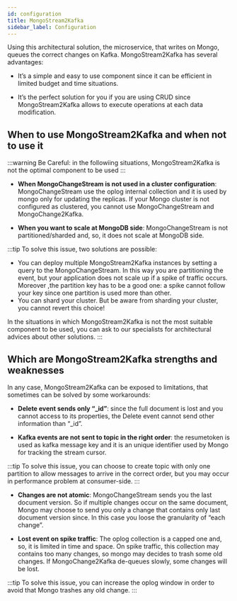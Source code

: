 ```yaml
---
id: configuration
title: MongoStream2Kafka
sidebar_label: Configuration
---
```

Using this architectural solution, the microservice, that writes on Mongo, queues the correct changes on Kafka.
MongoStream2Kafka has several advantages:

* It’s a simple and easy to use component since it can be efficient in limited budget and time situations.

* It’s the perfect solution for you if you are using CRUD since MongoStream2Kafka allows to execute operations at each data modification.

## When to use MongoStream2Kafka and when not to use it

:::warning
Be Careful: in the followiing situations, MongoStream2Kafka is not the optimal component to be used
:::

* **When MongoChangeStream is not used in a cluster configuration**: MongoChangeStream use the oplog internal collection and it is used by mongo only for updating the replicas. If your Mongo cluster is not configured as clustered, you cannot use MongoChangeStream and MongoChange2Kafka.

* **When you want to scale at MongoDB side**: MongoChangeStream is not partitioned/sharded and, so, it does not scale at MongoDB side.

:::tip
To solve this issue, two solutions are possible:

* You can deploy multiple MongoStream2Kafka instances by setting a query to the MongoChangeStream. In this way you are partitioning the event, but your application does not scale up if a spike of traffic occurs. Moreover ,the partition key has to be a good one: a spike cannot follow your key since one partition is used more than other.
* You can shard your cluster. But be aware from sharding your cluster, you cannot revert this choice!

In the situations in which MongoStream2Kafka is not the most suitable component to be used, you can ask to our specialists for architectural advices about other solutions.
:::

## Which are MongoStream2Kafka strengths and weaknesses

In any case, MongoStream2Kafka can be exposed to limitations, that sometimes can be solved by some workarounds:

* **Delete event sends only “_id”**: since the full document is lost and you cannot access to its properties, the Delete event cannot send other information than “_id”.

* **Kafka events are not sent to topic in the right order**: the resumetoken is used as kafka message key and it is an unique identifier used by Mongo for tracking the stream cursor.

:::tip
To solve this issue, you can choose to create topic with only one partition to allow messages to arrive in the correct order, but you may occur in performance problem at consumer-side.
:::

* **Changes are not atomic**: MongoChangeStream sends you the last document version. So if multiple changes occur on the same document, Mongo may choose to send you only a change that contains only last document version since. In this case you loose the granularity of “each change”.

* **Lost event on spike traffic**: The oplog collection is a capped one and, so, it is limited in time and space. On spike traffic, this collection may contains too many changes, so mongo may decides to trash some old changes. If MongoChange2Kafka de-queues slowly, some changes will be lost.

:::tip
To solve this issue, you can increase the oplog window in order to avoid that Mongo trashes any old change.
:::
